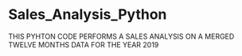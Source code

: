 # Sales_Analysis_Python
THIS PYHTON CODE PERFORMS A SALES ANALYSIS ON A MERGED TWELVE MONTHS DATA FOR THE YEAR 2019
